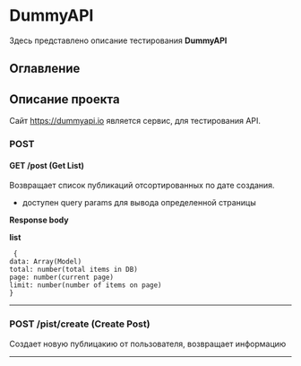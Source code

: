 # DummyAPI
Здесь представлено описание тестирования **DummyAPI**

## Оглавление

## Описание проекта
Сайт https://dummyapi.io является сервис, для тестирования API. 

### POST

#### GET /post (Get List)
Возвращает список публикаций отсортированных по дате создания.
 - доступен  query params для вывода определенной страницы
 
 **Response body** 
 
 **list**
```
 {
data: Array(Model)
total: number(total items in DB)
page: number(current page)
limit: number(number of items on page)
}
```
___
### POST /pist/create (Create Post)
Создает новую публицакию от пользователя, возвращает информацию 
___
